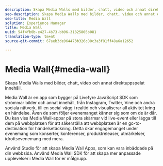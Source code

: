 ```yaml
---
description: Skapa Media Walls med bilder, chatt, video och annat direktuppspelat innehåll.
seo-description: Skapa Media Walls med bilder, chatt, video och annat direktuppspelat innehåll.
seo-title: Media Wall
solution: Experience Manager
title: Media Wall
uuid: 54f4fb0b-e427-4b73-bb96-31325805b081
translation-type: tm+mt
source-git-commit: 67aeb3de964473b326c88c3a3f81ff48a6a12652

---
```



# Media Wall{#media-wall}

Skapa Media Walls med bilder, chatt, video och annat direktuppspelat innehåll.

Media Wall är en app som bygger på Livefyre JavaScript SDK som strömmar bilder och annat innehåll, från Instagram, Twitter, Vine och andra sociala nätverk, till en social vägg i realtid och visualiserar all aktivitet kring en händelse. Även de som följer evenemanget känner sig som om de är där. Du kan visa Media Wall-appar på stora skärmar vid live-event eller lägga till dem på webbplatsen för att säkerställa att webbplatsen är en go-to-destination för händelsetäckning. Detta ökar engagemanget under evenemang som konserter, konferenser, produktreleaser, utmärkelser, idrottsevenemang med mera.

Använd Studio för att skapa Media Wall Apps, som kan vara inbäddade på din webbsida. Använd Media Wall SDK för att skapa mer anpassade upplevelser i Media Wall för er målgrupp.
